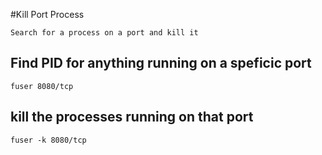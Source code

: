 #Kill Port Process

    Search for a process on a port and kill it
    
## Find PID for anything running on a speficic port

    fuser 8080/tcp
    
## kill the processes running on that port
    
    fuser -k 8080/tcp